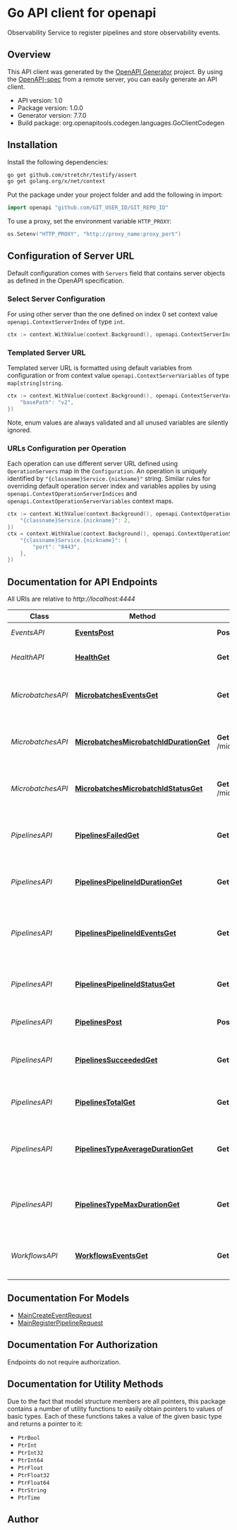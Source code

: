 # Go API client for openapi

Observability Service to register pipelines and store observability events.

## Overview
This API client was generated by the [OpenAPI Generator](https://openapi-generator.tech) project.  By using the [OpenAPI-spec](https://www.openapis.org/) from a remote server, you can easily generate an API client.

- API version: 1.0
- Package version: 1.0.0
- Generator version: 7.7.0
- Build package: org.openapitools.codegen.languages.GoClientCodegen

## Installation

Install the following dependencies:

```sh
go get github.com/stretchr/testify/assert
go get golang.org/x/net/context
```

Put the package under your project folder and add the following in import:

```go
import openapi "github.com/GIT_USER_ID/GIT_REPO_ID"
```

To use a proxy, set the environment variable `HTTP_PROXY`:

```go
os.Setenv("HTTP_PROXY", "http://proxy_name:proxy_port")
```

## Configuration of Server URL

Default configuration comes with `Servers` field that contains server objects as defined in the OpenAPI specification.

### Select Server Configuration

For using other server than the one defined on index 0 set context value `openapi.ContextServerIndex` of type `int`.

```go
ctx := context.WithValue(context.Background(), openapi.ContextServerIndex, 1)
```

### Templated Server URL

Templated server URL is formatted using default variables from configuration or from context value `openapi.ContextServerVariables` of type `map[string]string`.

```go
ctx := context.WithValue(context.Background(), openapi.ContextServerVariables, map[string]string{
	"basePath": "v2",
})
```

Note, enum values are always validated and all unused variables are silently ignored.

### URLs Configuration per Operation

Each operation can use different server URL defined using `OperationServers` map in the `Configuration`.
An operation is uniquely identified by `"{classname}Service.{nickname}"` string.
Similar rules for overriding default operation server index and variables applies by using `openapi.ContextOperationServerIndices` and `openapi.ContextOperationServerVariables` context maps.

```go
ctx := context.WithValue(context.Background(), openapi.ContextOperationServerIndices, map[string]int{
	"{classname}Service.{nickname}": 2,
})
ctx = context.WithValue(context.Background(), openapi.ContextOperationServerVariables, map[string]map[string]string{
	"{classname}Service.{nickname}": {
		"port": "8443",
	},
})
```

## Documentation for API Endpoints

All URIs are relative to *http://localhost:4444*

Class | Method | HTTP request | Description
------------ | ------------- | ------------- | -------------
*EventsAPI* | [**EventsPost**](docs/EventsAPI.md#eventspost) | **Post** /events | Create a new event
*HealthAPI* | [**HealthGet**](docs/HealthAPI.md#healthget) | **Get** /health | Service Health endpoint
*MicrobatchesAPI* | [**MicrobatchesEventsGet**](docs/MicrobatchesAPI.md#microbatcheseventsget) | **Get** /microbatches/events | Get all microbatch events within a duration
*MicrobatchesAPI* | [**MicrobatchesMicrobatchIdDurationGet**](docs/MicrobatchesAPI.md#microbatchesmicrobatchiddurationget) | **Get** /microbatches/{microbatch_id}/duration | Get the total duration of a specific microbatch
*MicrobatchesAPI* | [**MicrobatchesMicrobatchIdStatusGet**](docs/MicrobatchesAPI.md#microbatchesmicrobatchidstatusget) | **Get** /microbatches/{microbatch_id}/status | Get the current status of a specific microbatch
*PipelinesAPI* | [**PipelinesFailedGet**](docs/PipelinesAPI.md#pipelinesfailedget) | **Get** /pipelines/failed | Get the number of pipelines that have failed
*PipelinesAPI* | [**PipelinesPipelineIdDurationGet**](docs/PipelinesAPI.md#pipelinespipelineiddurationget) | **Get** /pipelines/{pipeline_id}/duration | Get the total duration of a specific pipeline
*PipelinesAPI* | [**PipelinesPipelineIdEventsGet**](docs/PipelinesAPI.md#pipelinespipelineideventsget) | **Get** /pipelines/{pipeline_id}/events | Get all events of a specific pipeline within a duration
*PipelinesAPI* | [**PipelinesPipelineIdStatusGet**](docs/PipelinesAPI.md#pipelinespipelineidstatusget) | **Get** /pipelines/{pipeline_id}/status | Get the current status of a specific pipeline
*PipelinesAPI* | [**PipelinesPost**](docs/PipelinesAPI.md#pipelinespost) | **Post** /pipelines | Register a new pipeline
*PipelinesAPI* | [**PipelinesSucceededGet**](docs/PipelinesAPI.md#pipelinessucceededget) | **Get** /pipelines/succeeded | Get the number of pipelines that have succeeded
*PipelinesAPI* | [**PipelinesTotalGet**](docs/PipelinesAPI.md#pipelinestotalget) | **Get** /pipelines/total | Get the total number of pipelines
*PipelinesAPI* | [**PipelinesTypeAverageDurationGet**](docs/PipelinesAPI.md#pipelinestypeaveragedurationget) | **Get** /pipelines/{type}/average_duration | Get the average duration of a specific type of pipeline
*PipelinesAPI* | [**PipelinesTypeMaxDurationGet**](docs/PipelinesAPI.md#pipelinestypemaxdurationget) | **Get** /pipelines/{type}/max_duration | Get the maximum duration of a specific type of pipeline
*WorkflowsAPI* | [**WorkflowsEventsGet**](docs/WorkflowsAPI.md#workflowseventsget) | **Get** /workflows/events | Get all workflow events within a duration


## Documentation For Models

 - [MainCreateEventRequest](docs/MainCreateEventRequest.md)
 - [MainRegisterPipelineRequest](docs/MainRegisterPipelineRequest.md)


## Documentation For Authorization

Endpoints do not require authorization.


## Documentation for Utility Methods

Due to the fact that model structure members are all pointers, this package contains
a number of utility functions to easily obtain pointers to values of basic types.
Each of these functions takes a value of the given basic type and returns a pointer to it:

* `PtrBool`
* `PtrInt`
* `PtrInt32`
* `PtrInt64`
* `PtrFloat`
* `PtrFloat32`
* `PtrFloat64`
* `PtrString`
* `PtrTime`

## Author



